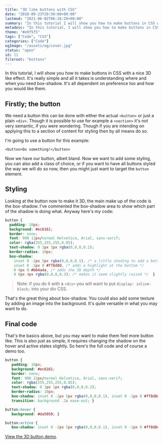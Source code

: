 ```yaml
---
title: "3D like buttons with CSS"
date: "2010-09-23T20:50:00+00:00"
lastmod: "2021-06-02T06:16:28+00:00"
summary: "In this tutorial I will show you how to make buttons in CSS with a nice 3D like effect. It’s really simple and all it takes is understanding where and when you need box-shadow. It’s all dependent on preference too and how you would like them."
metadesc: "In this tutorial, I will show you how to make buttons in CSS with a 3D like effect."
theme: "#e9f5f5"
tags: ["Code", "CSS"]
categories: ["Code"]
ogImage: "/assets/og/cover.jpg"
status: "open"
id: 11
fileroot: "buttons"
---
```


In this tutorial, I will show you how to make buttons in CSS with a nice 3D like effect. It's really simple and all it takes is understanding where and when you need box-shadow. It's all dependent on preference too and how you would like them.

## Firstly; the button
We need a button this can be done with either the actual `<button>` or just a plain `<div>`. Though it is possible to use for example a `<section>` it's not very semantic, if you were wondering. Though if you are intending on applying this to a section of content for styling then by all means do so.

I'm going to use a button for this example:
```markup
<button>Do something!</button>
```

Now we have our button, albeit bland. Now we  want to add some styling, you can also add a class of choice, or if you want to have all buttons styled the way we will do so now, then you might just want to target the `button`  element.

## Styling
Looking at the button now to make it 3D, the main make up of the code is the box-shadow. I've commented the box-shadow area to show which part of the shadow is doing what. Anyway here's my code:

```css
button {
  padding: 10px;
  background: #ec6161;
  border: none;
  font: 900 12px/normal Helvetica, Arial, sans-serif;
  color: rgba(255,255,255,0.85);
  text-shadow: 0 1px 1px rgba(0,0,0,0.2);
  border-radius: 10px;
  box-shadow: 
    inset 0 -2px 5px rgba(0,0,0,0.1), /* a little shading to add a better effect */
    inset 0 -1px 0 #ff8d8d, /* adds a highlight at the bottom */
    0 4px 0 #b64a4a, /* adds the 3D depth */
    0 6px 4px rgba(0,0,0,0.3); /* makes it seem slightly raised */  }
```

> Note: if you do it with a `<div>` you will want to put `display: inline-block;` into your div CSS.

That's the great thing about box-shadow. You could also add some texture by adding an image into the background. It's quite versatile in what you may want to do.

## Final code
That's the basics above, but you may want to make them feel more button like. This is also just as simple, it requires changing the shadow on the hover and active states slightly. So here's the full code and of course a demo too.

```css
button {
   padding: 10px;
   background: #ec6161;
   border: none;
   font: 900 12px/normal Helvetica, Arial, sans-serif;
   color: rgba(255,255,255,0.85);
   text-shadow: 0 1px 1px rgba(0,0,0,0.2);
   border-radius: 10px;
   box-shadow: inset 0 -2px 5px rgba(0,0,0,0.1), inset 0 -1px 0 #ff8d8d, 0 4px 0 #b64a4a, 0 6px 4px rgba(0,0,0,0.3);
   transition: background .2s ease-out; }

button:hover {
   background: #da5959; }

button:active {
   box-shadow: inset 0 -2px 5px rgba(0,0,0,0.1), inset 0 -1px 0 #ff8d8d, 0 4px 0 #b64a4a, 0 5px 2px rgba(0,0,0,0.3); }
```

[View the 3D button demo](https://assets.iamsteve.me/archive/tutorials/button/).
